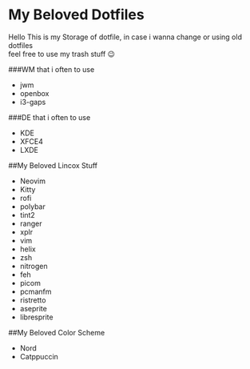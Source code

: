 # My Beloved Dotfiles
Hello This is my Storage of dotfile, in case i wanna change or using old dotfiles</br>
feel free to use my trash stuff :wink:

###WM that i often to use
- jwm
- openbox
- i3-gaps

###DE that i often to use
- KDE
- XFCE4
- LXDE

##My Beloved Lincox Stuff
- Neovim
- Kitty
- rofi
- polybar
- tint2
- ranger
- xplr
- vim
- helix
- zsh
- nitrogen
- feh
- picom
- pcmanfm
- ristretto
- aseprite
- libresprite

##My Beloved Color Scheme
- Nord
- Catppuccin
